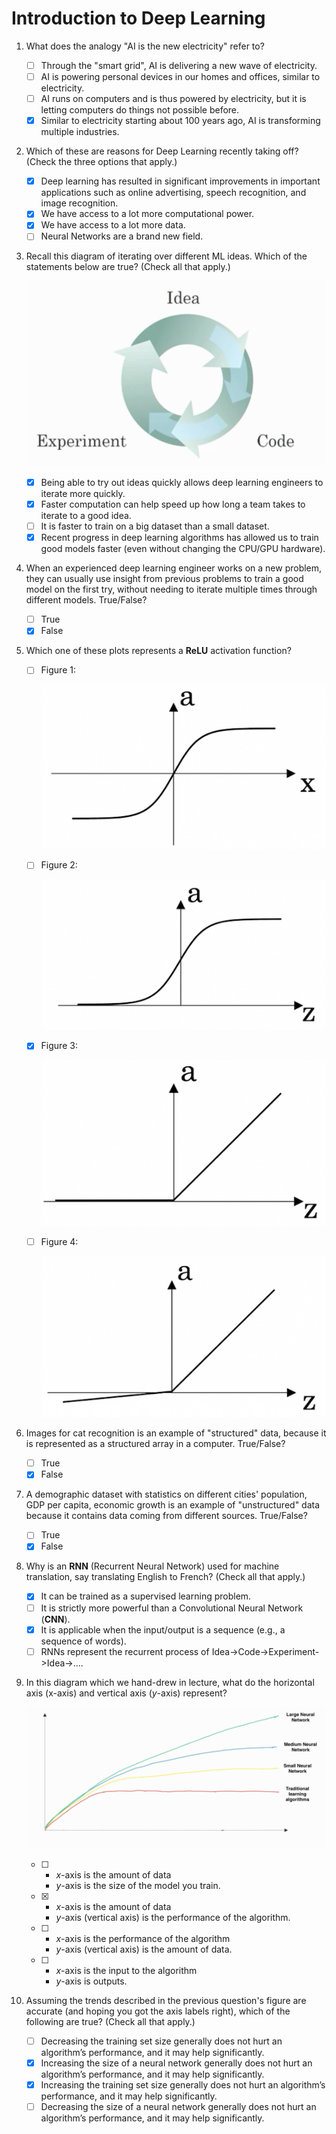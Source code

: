 # Introduction to Deep Learning

1. What does the analogy "AI is the new electricity" refer to?

   - [ ] Through the "smart grid", AI is delivering a new wave of electricity. 
   - [ ] AI is powering personal devices in our homes and offices, similar to electricity.
   - [ ] AI runs on computers and is thus powered by electricity, but it is letting computers do things not possible before. 
   - [x] Similar to electricity starting about 100 years ago, AI is transforming multiple industries.

2. Which of these are reasons for Deep Learning recently taking off? (Check the three options that apply.)

   - [x] Deep learning has  resulted in significant improvements in important applications such as  online advertising, speech recognition, and image recognition. 
   - [x] We have access to a lot more computational power. 
   - [x] We have access to a lot more data.
   - [ ] Neural Networks are a brand new field. 

3. Recall this diagram of iterating over different ML ideas. Which of the statements below are true? (Check all that apply.)

   ![IDEA->CODE->EXPERIMENT](Test-Introduction-to-Deep-Learning.assets/FalVl3ygEeegaQ4NYTdESg_7a0184575b8bdc47f8c3f29601302cb8_Screen-Shot-2017-08-08-at-6.13.59-PM.png)

   - [x] Being able to try out ideas quickly allows deep learning engineers to iterate more quickly. 
   - [x] Faster computation can help speed up how long a team takes to iterate to a good idea. 
   - [ ] It is faster to train on a big dataset than a small dataset. 
   - [x] Recent progress in deep learning algorithms has allowed us to train good models faster (even without changing the CPU/GPU hardware). 

4. When an experienced deep learning engineer works on a new problem, they can usually use insight from previous problems to train a good model on the first try, without needing to iterate multiple times through different models. True/False?

   - [ ] True
   - [x] False

5. Which one of these plots represents a **ReLU** activation function?

   - [ ] Figure 1: 

     ![img](Test-Introduction-to-Deep-Learning.assets/rDlJVXGkEeeOXQ7jdzu9Bg_ebe829e5a35b0a8d44b8fe85c7b28f9a_figure-1.png)

   - [ ] Figure 2:

     ![img](Test-Introduction-to-Deep-Learning.assets/fwrRT3GkEee1BBJ2zgI9PA_c3a9e3d21c9e6cad5bb938ba596f94e3_Figure-2.png)

   - [x] Figure 3:

     ![img](Test-Introduction-to-Deep-Learning.assets/sBkbVnGkEee1BBJ2zgI9PA_2e3410579d847b4df4c2cf2691d63d3e_figure3.png)

   - [ ] Figure 4:

     ![img](Test-Introduction-to-Deep-Learning.assets/0GhwpHGkEeewexKhHrUb5g_2e64af1a0d0520a05f4b366bd77328ff_figure4.png)

6. Images for cat recognition is an example of "structured" data, because it is represented as a structured array in a computer. True/False?
   - [ ] True
   - [x] False

7. A demographic dataset with statistics on different cities' population,  GDP per capita, economic growth is an example of "unstructured" data  because it contains data coming from different sources. True/False?
   - [ ] True
   - [x] False
8. Why is an **RNN** (Recurrent Neural Network) used for machine translation,  say translating English to French? (Check all that apply.)
   - [x] It can be trained as a supervised learning problem. 
   - [ ] It is strictly more powerful than a Convolutional Neural Network (**CNN**). 
   - [x] It is applicable when the input/output is a sequence (e.g., a sequence of words). 
   - [ ] RNNs represent the recurrent process of Idea->Code->Experiment->Idea->.... 

9. In this diagram which we hand-drew in lecture, what do the horizontal axis (x-axis) and vertical axis ($y$-axis) represent? 

   ![img](Test-Introduction-to-Deep-Learning.assets/JP--G3ooEeeJIwrF5BVsIg_b60d752c05bec0881d8ca08cfc2646d2_Screen-Shot-2017-08-05-at-2.30.09-PM.png)

   - [ ] - $x$-axis is the amount of data
     - $y$-axis is the size of the model you train. 
   - [x] - $x$-axis is the amount of data
     - $y$-axis (vertical axis) is the performance of the algorithm.
   - [ ] - $x$-axis is the performance of the algorithm
     - $y$-axis (vertical axis) is the amount of data.
   - [ ] - $x$-axis is the input to the algorithm
     - $y$-axis is outputs.

10. Assuming the trends described in the previous question's figure are accurate (and hoping you got the axis labels right),  which of the following are true? (Check all that apply.)

    - [ ] Decreasing the training set size generally does not hurt an algorithm’s performance, and it may help significantly.
    - [x] Increasing the size of a neural network generally does not hurt an algorithm’s performance, and it may help significantly.
    - [x] Increasing the training set size generally does not hurt an algorithm’s performance, and it may help significantly. 
    - [ ] Decreasing the size of a neural network generally does not hurt an algorithm’s performance, and it may help significantly.
